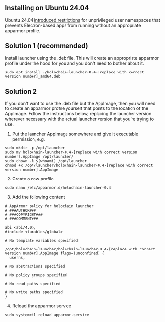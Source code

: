 ## Installing on Ubuntu 24.04

Ubuntu 24.04 [introduced restrictions](https://discourse.ubuntu.com/t/ubuntu-24-04-lts-noble-numbat-release-notes/39890) for unprivileged user namespaces that prevents Electron-based apps from running without an appropriate apparmor profile.

## Solution 1 (recommended)

Install launcher using the .deb file. This will create an appropriate apparmor profile under the hood for you and you don't need to bother about it.

```
sudo apt install ./holochain-launcher-0.4-[replace with correct version number]_amd64.deb
```

## Solution 2

If you don't want to use the .deb file but the AppImage, then you will need to create an apparmor profile yourself that points to the location of the AppImage. Follow the instructions below, replacing the launcher version wherever necessary with the actual launcher version that you're trying to use.

1. Put the launcher AppImage somewhere and give it executable permission, e.g.
```shell
sudo mkdir -p /opt/launcher
sudo mv holochain-launcher-0.4-[replace with correct version number].AppImage /opt/launcher/
sudo chown -R $(whoami) /opt/launcher
chmod +x /opt/launcher/holochain-launcher-0.4-[replace with correct version number].AppImage
```

2. Create a new profile
```shell
sudo nano /etc/apparmor.d/holochain-launcher-0.4
```

3. Add the following content
```
# AppArmor policy for holochain launcher
# ###AUTHOR###
# ###COPYRIGHT###
# ###COMMENT###

abi <abi/4.0>,
#include <tunables/global>

# No template variables specified

/opt/holochain-launcher/holochain-launcher-0.4-[replace with correct version number].AppImage flags=(unconfined) {
  userns,

# No abstractions specified

# No policy groups specified

# No read paths specified

# No write paths specified
}
```

4. Reload the apparmor service
```shell
sudo systemctl reload apparmor.service
```
